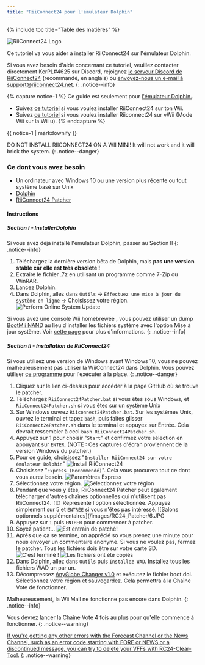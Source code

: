 ```yaml
---
title: "RiiConnect24 pour l'émulateur Dolphin"
---
```


{% include toc title="Table des matières" %}

![RiiConnect24 Logo](/images/WiiRC24Logo.jpg)

Ce tutoriel va vous aider à installer RiiConnect24 sur l'émulateur Dolphin.

Si vous avez besoin d'aide concernant ce tutoriel, veuillez contacter directement KcrPL#4625 sur Discord, rejoignez [le serveur Discord de RiiConnect24](https://discord.gg/rc24) (recommandé, en anglais) ou [envoyez-nous un e-mail à support@riiconnect24.net](mailto:support@riiconnect24.net).
{: .notice--info}

{% capture notice-1 %}
Ce guide est seulement pour [l'émulateur Dolphin.](https://dolphin-emu.org).

- Suivez [ce tutoriel](riiconnect24-wii) si vous voulez installer RiiConnect24 sur ton Wii.
- Suivez [ce tutoriel](riiconnect24-vwii) si vous voulez installer Riiconnect24 sur vWii (Mode Wii sur la Wii u).
{% endcapture %}

<div class="notice--warning">{{ notice-1 | markdownify }}</div>

DO NOT INSTALL RIICONNECT24 ON A WII MINI! It will not work and it will brick the system.
{: .notice--danger}

### Ce dont vous avez besoin

* Un ordinateur avec Windows 10 ou une version plus récente ou tout système basé sur Unix
* [Dolphin](https://dolphin-emu.org/download/)
* [RiiConnect24 Patcher](https://github.com/RiiConnect24/RiiConnect24-Patcher/releases)

#### Instructions

##### Section I - InstallerDolphin

Si vous avez déjà installé l'émulateur Dolphin, passer au Section II
{: .notice--info}

1. Téléchargez la dernière version bêta de Dolphin, mais **pas une version stable car elle est très obsolète !**
2. Extraire le fichier .7z en utilisant un programme comme 7-Zip ou WinRAR.
3. Lancez Dolphin.
4. Dans Dolphin, allez dans `Outils` -> `Effectuez une mise à jour du système en ligne` -> Choisissez votre région. ![Perform Online System Update](/images/Dolphin_RC24/1.jpg)

Si vous avez une console Wii homebrewée , vous pouvez utiliser un dump [BootMii NAND](bootmii) au lieu d'installer les fichiers système avec l'option Mise à jour système. Voir [cette page](https://wiki.dolphin-emu.org/index.php?title=NAND_Usage_Guide) pour plus d'informations.
{: .notice--info}

##### Section II - Installation de RiiConnect24

Si vous utilisez une version de Windows avant Windows 10, vous ne pouvez malheureusement pas utiliser la WiiConnect24 dans Dolphin. Vous pouvez utiliser [ce programme](https://github.com/RiiConnect24/.VFF-File-Downloader-for-Dolphin) pour l'exécuter à la place.
{: .notice--danger}

1. Cliquez sur le lien ci-dessus pour accéder à la page GitHub où se trouve le patcher.
2. Téléchargez `RiiConnect24Patcher.bat` si vous êtes sous Windows, et `RiiConnect24Patcher.sh` si vous êtes sur un système Unix
3. Sur Windows ouvrez `Riiconnect24Patcher.bat`. Sur les systèmes Unix, ouvrez le terminal et tapez `bash`, puis faites glisser `RiiConnect24Patcher.sh` dans le terminal et appuyez sur Entrée. Cela devrait ressembler à ceci `bash RiiConnect24Patcher.sh`.
4. Appuyez sur 1 pour choisir "`Start`" et confirmez votre sélection en appuyant sur `ENTER`. (NOTE : Ces captures d'écran proviennent de la version Windows du patcher.)
5. Pour ce guide, choisissez "`Installer RiiConnect24 sur votre émulateur Dolphin`" ![Install RiiConnect24](/images/RC24_Patcher/3.JPG)
6. Choisissez "`Express (Recommendé)`". Cela vous procurera tout ce dont vous aurez besoin. ![Paramètres Express](/images/RC24_Patcher/4.JPG)
7. Sélectionnez votre région. ![Sélectionnez votre région](/images/RC24_Patcher/5.JPG)
8. Pendant que vous y êtes, RiiConnect24 Patcher peut également télécharger d'autres chaînes optionnelles qui n'utilisent pas RiiConnect24. `[X]` Représente l'option sélectionnée. Appuyez simplement sur 5 et `ENTRÉE` si vous n'êtes pas intéressé. !\[Salons optionnels supplémentaires\](/images/RC24_Patcher/6.JPG
9. Appuyez sur `1` puis `ENTRER` pour commencer à patcher.
10. Soyez patient... ![Est entrain de patché!](/images/RC24_Patcher/9.JPG)
11. Après que ça se termine, on apprécié so vous prenez une minute pour nous envoyer un commentaire anonyme.  Si vous ne voulez pas, fermez le patcher. Tous les fichiers dois être sur votre carte SD. ![C'est terminé !](/images/RC24_Patcher/10.JPG) ![Les fichiers ont été copiés](/images/RC24_Patcher/11.PNG)
12. Dans Dolphin, allez dans `Outils` puis `Installez WAD`. Installez tous les fichiers WAD un par un.
13. Décompressez [AnyGlobe Changer v1.0](https://github.com/fishguy6564/AnyGlobe-Changer/releases/download/1.0/AnyGlobe.Changer.zip) et exécutez le fichier boot.dol. Sélectionnez votre région et sauvegardez. Cela permettra à la Chaîne Vote de fonctionner.

Malheureusement, la Wii Mail ne fonctionne pas encore dans Dolphin.
{: .notice--info}

Vous devrez lancer la Chaîne Vote 4 fois au plus pour qu'elle commence à fonctionner.
{: .notice--warning}

[If you're getting any other errors with the Forecast Channel or the News Channel, such as an error code starting with FORE or NEWS or a discontinued message, you can try to delete your VFFs with RC24-Clear-Tool](deleting-vffs).
{: .notice--warning}